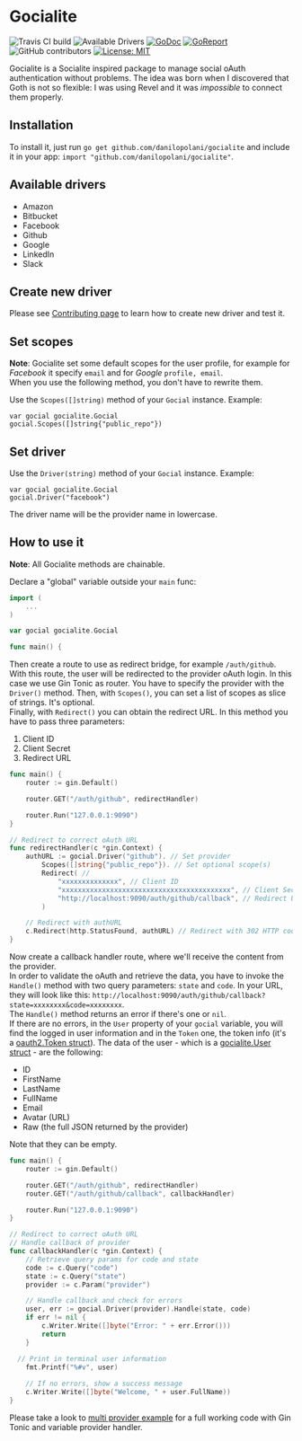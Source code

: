 # Gocialite
![Travis CI build](https://api.travis-ci.org/danilopolani/gocialite.svg?branch=master)
![Available Drivers](https://img.shields.io/badge/Drivers-5+-orange.svg)
[![GoDoc](https://godoc.org/github.com/danilopolani/gocialite?status.svg)](https://godoc.org/github.com/danilopolani/gocialite)
[![GoReport](https://goreportcard.com/badge/github.com/danilopolani/gocialite)](https://goreportcard.com/report/github.com/danilopolani/gocialite)
![GitHub contributors](https://img.shields.io/github/contributors/danilopolani/gocialite.svg)
[![License: MIT](https://img.shields.io/badge/License-MIT-blue.svg)](https://opensource.org/licenses/MIT)

Gocialite is a Socialite inspired package to manage social oAuth authentication without problems.
The idea was born when I discovered that Goth is not so flexible: I was using Revel and it was *impossible* to connect them properly.

## Installation

To install it, just run `go get github.com/danilopolani/gocialite` and include it in your app: `import "github.com/danilopolani/gocialite"`.

## Available drivers

- Amazon
- Bitbucket
- Facebook
- Github
- Google
- LinkedIn
- Slack

## Create new driver

Please see [Contributing page](https://github.com/danilopolani/gocialite/blob/master/CONTRIBUTING.md) to learn how to create new driver and test it.

## Set scopes

**Note**: Gocialite set some default scopes for the user profile, for example for *Facebook* it specify `email` and for *Google* `profile, email`.  
When you use the following method, you don't have to rewrite them. 

Use the `Scopes([]string)` method of your `Gocial` instance. Example:

```
var gocial gocialite.Gocial
gocial.Scopes([]string{"public_repo"})
```

## Set driver

Use the `Driver(string)` method of your `Gocial` instance. Example:

```
var gocial gocialite.Gocial
gocial.Driver("facebook")
```

The driver name will be the provider name in lowercase.

## How to use it

**Note**: All Gocialite methods are chainable.

Declare a "global" variable outside your `main` func:

```go
import (
	...
)

var gocial gocialite.Gocial

func main() {
```

Then create a route to use as redirect bridge, for example `/auth/github`. With this route, the user will be redirected to the provider oAuth login. In this case we use Gin Tonic as router. You have to specify the provider with the `Driver()` method.
Then, with `Scopes()`, you can set a list of scopes as slice of strings. It's optional.  
Finally, with `Redirect()` you can obtain the redirect URL. In this method you have to pass three parameters:

1. Client ID
1. Client Secret
1. Redirect URL

```go
func main() {
	router := gin.Default()

	router.GET("/auth/github", redirectHandler)

	router.Run("127.0.0.1:9090")
}

// Redirect to correct oAuth URL
func redirectHandler(c *gin.Context) {
	authURL := gocial.Driver("github"). // Set provider
		Scopes([]string{"public_repo"}). // Set optional scope(s)
		Redirect( // 
			"xxxxxxxxxxxxxx", // Client ID
			"xxxxxxxxxxxxxxxxxxxxxxxxxxxxxxxxxxxxxxxxxx", // Client Secret
			"http://localhost:9090/auth/github/callback", // Redirect URL
		)

	// Redirect with authURL
	c.Redirect(http.StatusFound, authURL) // Redirect with 302 HTTP code
}
```

Now create a callback handler route, where we'll receive the content from the provider.  
In order to validate the oAuth and retrieve the data, you have to invoke the `Handle()` method with two query parameters: `state` and `code`. In your URL, they will look like this: `http://localhost:9090/auth/github/callback?state=xxxxxxxx&code=xxxxxxxx`.  
The `Handle()` method returns an error if there's one or `nil`.  
If there are no errors, in the `User` property of your `gocial` variable, you will find the logged in user information and in the `Token` one, the token info (it's a [oauth2.Token struct](https://godoc.org/golang.org/x/oauth2#Token)). The data of the user - which is a [gocialite.User struct](https://github.com/danilopolani/gocialite/blob/master/structs/user.go) - are the following:

- ID
- FirstName
- LastName
- FullName
- Email
- Avatar (URL)
- Raw (the full JSON returned by the provider)

Note that they can be empty.

```go
func main() {
	router := gin.Default()

	router.GET("/auth/github", redirectHandler)
	router.GET("/auth/github/callback", callbackHandler)

	router.Run("127.0.0.1:9090")
}

// Redirect to correct oAuth URL
// Handle callback of provider
func callbackHandler(c *gin.Context) {
	// Retrieve query params for code and state
	code := c.Query("code")
	state := c.Query("state")
	provider := c.Param("provider")

	// Handle callback and check for errors
	user, err := gocial.Driver(provider).Handle(state, code)
	if err != nil {
		c.Writer.Write([]byte("Error: " + err.Error()))
		return
	}

  // Print in terminal user information
	fmt.Printf("%#v", user)
 
	// If no errors, show a success message
	c.Writer.Write([]byte("Welcome, " + user.FullName))
}
```

Please take a look to [multi provider example](https://github.com/danilopolani/gocialite/wiki/Multi-provider-example) for a full working code with Gin Tonic and variable provider handler.

